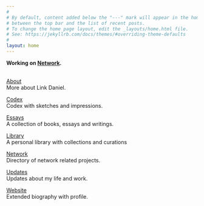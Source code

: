 ```yaml
---
#
# By default, content added below the "---" mark will appear in the home page
# between the top bar and the list of recent posts.
# To change the home page layout, edit the _layouts/home.html file.
# See: https://jekyllrb.com/docs/themes/#overriding-theme-defaults
#
layout: home
---
```


<b>Working on [Network](https://network.fund).</b>
<br>
<br>

[About](/about)
<br>
More about Link Daniel.

[Codex](/codex)
<br>
Codex with sketches and impressions.

[Essays](/essays)
<br>
A collection of books, essays and writings.

[Library](/library)
<br>
A personal library with collections and curations

[Network](https://network.com.de)
<br>
Directory of network related projects.

[Updates](/updates)
<br>
Updates about my life and work.

[Website](https://linkdaniel.org)
<br>
Extended biography with profile.

<br>
<br>
<br>
